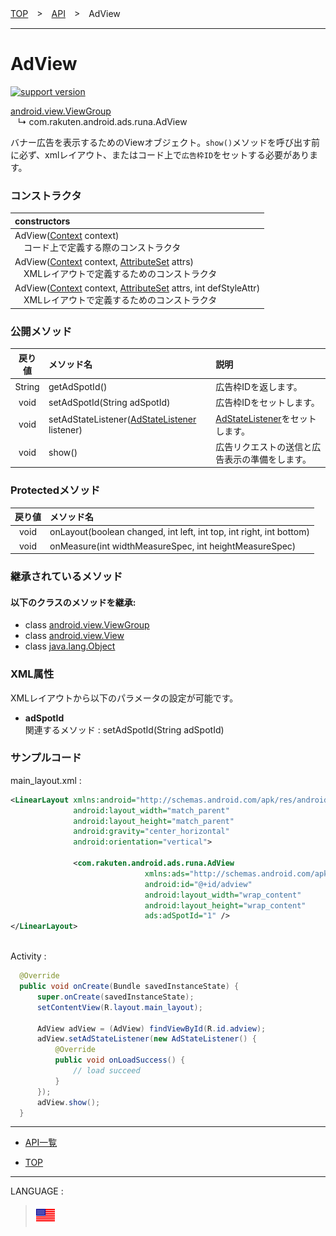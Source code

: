[TOP](../#top)　>　[API](./README.md)　>　AdView

---

# AdView

[![support version](http://img.shields.io/badge/runa-1.0.0+-blueviolet.svg?style=flat)](https://developer.android.com)

[android.view.ViewGroup](https://developer.android.com/reference/android/view/ViewGroup)<br>
&nbsp;&nbsp;&nbsp;↳&nbsp;com.rakuten.android.ads.runa.AdView

バナー広告を表示するためのViewオブジェクト。`show()`メソッドを呼び出す前に必ず、xmlレイアウト、またはコード上で`広告枠ID`をセットする必要があります。

### コンストラクタ

|constructors|
|:---|
|AdView([Context](https://developer.android.com/reference/android/content/Context.html) context)<br>　コード上で定義する際のコンストラクタ|
|AdView([Context](https://developer.android.com/reference/android/content/Context.html) context, [AttributeSet](https://developer.android.com/reference/android/util/AttributeSet.html) attrs)<br>　XMLレイアウトで定義するためのコンストラクタ|
|AdView([Context](https://developer.android.com/reference/android/content/Context.html) context, [AttributeSet](https://developer.android.com/reference/android/util/AttributeSet.html) attrs, int defStyleAttr)<br>　XMLレイアウトで定義するためのコンストラクタ|

<div id="public_methods"></div>

### 公開メソッド

|戻り値|メソッド名|説明|
|:---:|:---|:---|
|String|getAdSpotId()|広告枠IDを返します。|
|void|setAdSpotId(String adSpotId)|広告枠IDをセットします。|
|void|setAdStateListener([AdStateListener](./AdStateListener.md) listener)|[AdStateListener](./AdStateListener.md)をセットします。|
|void|show()|広告リクエストの送信と広告表示の準備をします。|

### Protectedメソッド

|戻り値|メソッド名|
|:---:|:---|
|void|onLayout(boolean changed, int left, int top, int right, int bottom)|
|void|onMeasure(int widthMeasureSpec, int heightMeasureSpec)|

### 継承されているメソッド

#### 以下のクラスのメソッドを継承:
* class [android.view.ViewGroup](https://developer.android.com/reference/android/view/ViewGroup)
* class [android.view.View](https://developer.android.com/reference/android/view/View)
* class [java.lang.Object](https://developer.android.com/reference/java/lang/Object.html)

### XML属性
XMLレイアウトから以下のパラメータの設定が可能です。
* **adSpotId**<br>
関連するメソッド : setAdSpotId(String adSpotId)

### サンプルコード

main_layout.xml :
```xml
<LinearLayout xmlns:android="http://schemas.android.com/apk/res/android"
              android:layout_width="match_parent"
              android:layout_height="match_parent"
              android:gravity="center_horizontal"
              android:orientation="vertical">

              <com.rakuten.android.ads.runa.AdView
                              xmlns:ads="http://schemas.android.com/apk/res-auto"
                              android:id="@+id/adview"
                              android:layout_width="wrap_content"
                              android:layout_height="wrap_content"
                              ads:adSpotId="1" />
</LinearLayout>
```

<br>
Activity :

```java
  @Override
  public void onCreate(Bundle savedInstanceState) {
      super.onCreate(savedInstanceState);
      setContentView(R.layout.main_layout);

      AdView adView = (AdView) findViewById(R.id.adview);
      adView.setAdStateListener(new AdStateListener() {
          @Override
          public void onLoadSuccess() {
              // load succeed
          }
      });
      adView.show();
  }
```

---

* [API一覧](./README.md)

* [TOP](../#top)

---
LANGUAGE :
> [![en](/doc/lang/en.png)](/doc/api/AdView.md)
